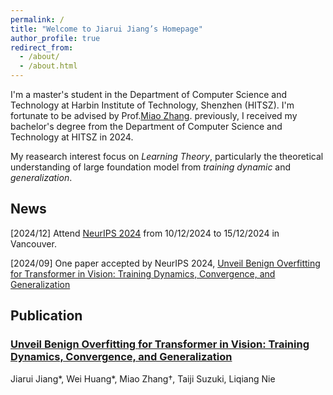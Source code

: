 ```yaml
---
permalink: /
title: "Welcome to Jiarui Jiang’s Homepage"
author_profile: true
redirect_from: 
  - /about/
  - /about.html
---
```


I'm a master's student in the Department of Computer Science and Technology at Harbin Institute of Technology, Shenzhen (HITSZ). I'm fortunate to be advised by Prof.[Miao Zhang](https://faculty.hitsz.edu.cn/zhangmiao). previously, I received my bachelor's degree from the Department of Computer Science and Technology at HITSZ in 2024.

My reasearch interest focus on *Learning Theory*, particularly the theoretical understanding of large foundation model from *training dynamic* and *generalization*.

## News

\[2024/12\] Attend [NeurIPS 2024](https://neurips.cc/Conferences/2024) from 10/12/2024 to 15/12/2024 in Vancouver.

\[2024/09\] One paper accepted by NeurIPS 2024, [Unveil Benign Overfitting for Transformer in Vision: Training Dynamics, Convergence, and Generalization](https://arxiv.org/abs/2409.19345)

## Publication

### [Unveil Benign Overfitting for Transformer in Vision: Training Dynamics, Convergence, and Generalization](https://arxiv.org/abs/2409.19345)
Jiarui Jiang\*, Wei Huang\*, Miao Zhang†, Taiji Suzuki, Liqiang Nie


<div style="float: left; margin-up: 20px;">
   <script type='text/javascript' id='clustrmaps' src='//cdn.clustrmaps.com/map_v2.js?cl=ffffff&w=128&t=n&d=yjxsXYZpYXfDpR6lazHiFoeZz77HltY5COafMuTPcXE'></script>
</div>

